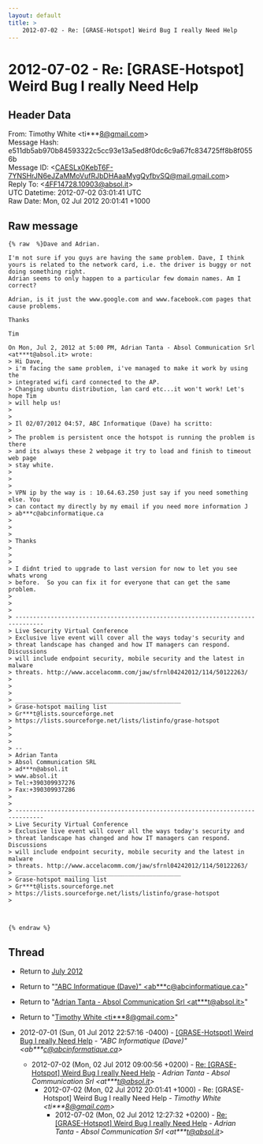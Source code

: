 ```yaml
---
layout: default
title: >
    2012-07-02 - Re: [GRASE-Hotspot] Weird Bug I really Need Help
---
```


# 2012-07-02 - Re: [GRASE-Hotspot] Weird Bug I really Need Help

## Header Data

From: Timothy White \<ti***8@gmail.com\><br>
Message Hash: e511db5ab970b84593322c5cc93e13a5ed8f0dc6c9a67fc834725ff8b8f0556b<br>
Message ID: \<CAESLx0KebT6F-7YNSHrJN6eJZaMMoVufRJbDHAaaMygQyfbvSQ@mail.gmail.com\><br>
Reply To: \<4FF14728.10903@absol.it\><br>
UTC Datetime: 2012-07-02 03:01:41 UTC<br>
Raw Date: Mon, 02 Jul 2012 20:01:41 +1000<br>

## Raw message

```
{% raw  %}Dave and Adrian.

I'm not sure if you guys are having the same problem. Dave, I think
yours is related to the network card, i.e. the driver is buggy or not
doing something right.
Adrian seems to only happen to a particular few domain names. Am I correct?

Adrian, is it just the www.google.com and www.facebook.com pages that
cause problems.

Thanks

Tim

On Mon, Jul 2, 2012 at 5:00 PM, Adrian Tanta - Absol Communication Srl
<at***t@absol.it> wrote:
> Hi Dave,
> i'm facing the same problem, i've managed to make it work by using the
> integrated wifi card connected to the AP.
> Changing ubuntu distribution, lan card etc...it won't work! Let's hope Tim
> will help us!
>
>
> Il 02/07/2012 04:57, ABC Informatique (Dave) ha scritto:
>
> The problem is persistent once the hotspot is running the problem is there
> and its always these 2 webpage it try to load and finish to timeout web page
> stay white.
>
>
>
> VPN ip by the way is : 10.64.63.250 just say if you need something else. You
> can contact my directly by my email if you need more information J
> ab***c@abcinformatique.ca
>
>
>
> Thanks
>
>
>
> I didnt tried to upgrade to last version for now to let you see whats wrong
> before.  So you can fix it for everyone that can get the same problem.
>
>
>
> ------------------------------------------------------------------------------
> Live Security Virtual Conference
> Exclusive live event will cover all the ways today's security and
> threat landscape has changed and how IT managers can respond. Discussions
> will include endpoint security, mobile security and the latest in malware
> threats. http://www.accelacomm.com/jaw/sfrnl04242012/114/50122263/
>
>
>
> _______________________________________________
> Grase-hotspot mailing list
> Gr***t@lists.sourceforge.net
> https://lists.sourceforge.net/lists/listinfo/grase-hotspot
>
>
>
> --
> Adrian Tanta
> Absol Communication SRL
> ad***n@absol.it
> www.absol.it
> Tel:+390309937276
> Fax:+390309937286
>
>
> ------------------------------------------------------------------------------
> Live Security Virtual Conference
> Exclusive live event will cover all the ways today's security and
> threat landscape has changed and how IT managers can respond. Discussions
> will include endpoint security, mobile security and the latest in malware
> threats. http://www.accelacomm.com/jaw/sfrnl04242012/114/50122263/
> _______________________________________________
> Grase-hotspot mailing list
> Gr***t@lists.sourceforge.net
> https://lists.sourceforge.net/lists/listinfo/grase-hotspot
>



{% endraw %}
```

## Thread

+ Return to [July 2012](/archive/2012/07)

+ Return to "["ABC Informatique (Dave)" <ab***c<span>@</span>abcinformatique.ca>](/authors/ab___c_at_abcinformatique_ca)"
+ Return to "[Adrian Tanta - Absol Communication Srl <at***t<span>@</span>absol.it>](/authors/at___t_at_absol_it)"
+ Return to "[Timothy White <ti***8<span>@</span>gmail.com>](/authors/ti___8_at_gmail_com)"

+ 2012-07-01 (Sun, 01 Jul 2012 22:57:16 -0400) - [[GRASE-Hotspot] Weird Bug I really Need Help](/archive/2012/07/9151c8659985f9fa87df8676d7beba4954356c5c37551f24b2e65cadd1bb9393) - _"ABC Informatique (Dave)" \<ab***c@abcinformatique.ca\>_
  + 2012-07-02 (Mon, 02 Jul 2012 09:00:56 +0200) - [Re: [GRASE-Hotspot] Weird Bug I really Need Help](/archive/2012/07/6b8676c6bb3c797e5db5a62c3e34ba0971a0c61fb7f87f0610c52ae972ad49b9) - _Adrian Tanta - Absol Communication Srl \<at***t@absol.it\>_
    + 2012-07-02 (Mon, 02 Jul 2012 20:01:41 +1000) - Re: [GRASE-Hotspot] Weird Bug I really Need Help - _Timothy White \<ti***8@gmail.com\>_
      + 2012-07-02 (Mon, 02 Jul 2012 12:27:32 +0200) - [Re: [GRASE-Hotspot] Weird Bug I really Need Help](/archive/2012/07/d486c27bd11fbae19a335b8348d15fe2de813cc5ddb781e31dbcbf9c63a70d64) - _Adrian Tanta - Absol Communication Srl \<at***t@absol.it\>_


